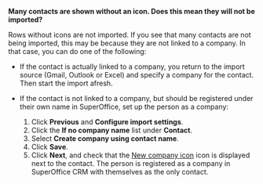 <!-- markdownlint-disable-file MD041 -->
**Many contacts are shown without an icon. Does this mean they will not be imported?**

Rows without icons are not imported. If you see that many contacts are not being imported, this may be because they are not linked to a company. In that case, you can do one of the following:

* If the contact is actually linked to a company, you return to the import source (Gmail, Outlook or Excel) and specify a company for the contact. Then start the import afresh.

* If the contact is not linked to a company, but should be registered under their own name in SuperOffice, set up the person as a company:

    1. Click **Previous** and **Configure import settings**.
    2. Click the **If no company name** list under **Contact**.
    3. Select **Create company using contact name**.
    4. Click **Save**.
    5. Click **Next**, and check that the [New company icon][img1] icon is displayed next to the contact. The person is registered as a company in SuperOffice CRM with themselves as the only contact.

<!-- Referenced images -->
[img1]: ../../../../../media/icons/admin/import-preview-icon-company-new.png
